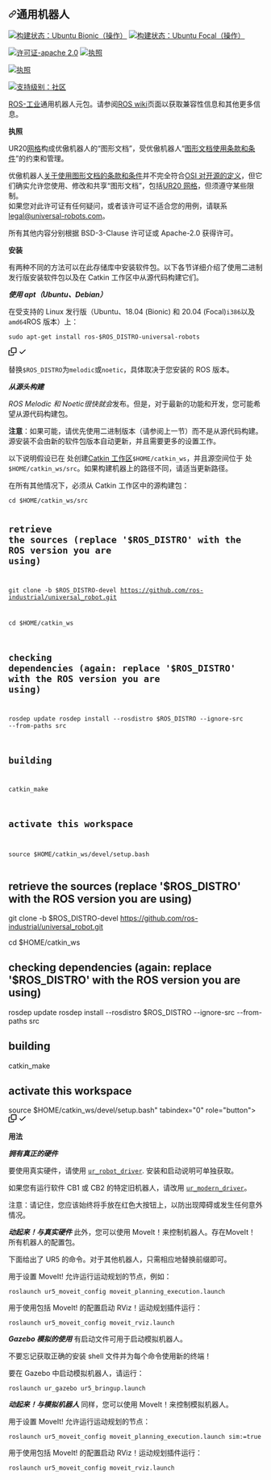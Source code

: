 <div class="Box-sc-g0xbh4-0 bJMeLZ js-snippet-clipboard-copy-unpositioned" data-hpc="true"><article class="markdown-body entry-content container-lg" itemprop="text"><h1 tabindex="-1" dir="auto"><a id="user-content-universal-robot" class="anchor" aria-hidden="true" tabindex="-1" href="#universal-robot"><svg class="octicon octicon-link" viewBox="0 0 16 16" version="1.1" width="16" height="16" aria-hidden="true"><path d="m7.775 3.275 1.25-1.25a3.5 3.5 0 1 1 4.95 4.95l-2.5 2.5a3.5 3.5 0 0 1-4.95 0 .751.751 0 0 1 .018-1.042.751.751 0 0 1 1.042-.018 1.998 1.998 0 0 0 2.83 0l2.5-2.5a2.002 2.002 0 0 0-2.83-2.83l-1.25 1.25a.751.751 0 0 1-1.042-.018.751.751 0 0 1-.018-1.042Zm-4.69 9.64a1.998 1.998 0 0 0 2.83 0l1.25-1.25a.751.751 0 0 1 1.042.018.751.751 0 0 1 .018 1.042l-1.25 1.25a3.5 3.5 0 1 1-4.95-4.95l2.5-2.5a3.5 3.5 0 0 1 4.95 0 .751.751 0 0 1-.018 1.042.751.751 0 0 1-1.042.018 1.998 1.998 0 0 0-2.83 0l-2.5 2.5a1.998 1.998 0 0 0 0 2.83Z"></path></svg></a><font style="vertical-align: inherit;"><font style="vertical-align: inherit;">通用机器人</font></font></h1>
<p dir="auto"><a href="https://github.com/ros-industrial/universal_robot/actions?query=workflow%3A%22CI+-+Ubuntu+Bionic%22"><img src="https://github.com/ros-industrial/universal_robot/workflows/CI%20-%20Ubuntu%20Bionic/badge.svg?branch=melodic-devel" alt="构建状态：Ubuntu Bionic（操作）" style="max-width: 100%;"></a>
<a href="https://github.com/ros-industrial/universal_robot/actions?query=workflow%3A%22CI+-+Ubuntu+Focal%22"><img src="https://github.com/ros-industrial/universal_robot/workflows/CI%20-%20Ubuntu%20Focal/badge.svg?branch=melodic-devel" alt="构建状态：Ubuntu Focal（操作）" style="max-width: 100%;"></a></p>
<p dir="auto"><a href="https://opensource.org/licenses/Apache-2.0" rel="nofollow"><img src="https://camo.githubusercontent.com/380839fd6f805d33bf1aa59a9fe159ccd429948a2d46c020d099f07b3112e325/68747470733a2f2f696d672e736869656c64732e696f2f3a6c6963656e73652d417061636865253230322e302d79656c6c6f77677265656e2e737667" alt="许可证-apache 2.0" data-canonical-src="https://img.shields.io/:license-Apache%202.0-yellowgreen.svg" style="max-width: 100%;"></a>
<a href="https://opensource.org/licenses/BSD-3-Clause" rel="nofollow"><img src="https://camo.githubusercontent.com/aa27bfae9200ad81b9c64e82edafa3aef061e2b59e4089eb0841297d510d5db9/68747470733a2f2f696d672e736869656c64732e696f2f62616467652f4c6963656e73652d425344253230332d2d436c617573652d626c75652e737667" alt="执照" data-canonical-src="https://img.shields.io/badge/License-BSD%203--Clause-blue.svg" style="max-width: 100%;"></a></p>
<p dir="auto"><a href="https://www.universal-robots.com/legal/terms-and-conditions/terms_and_conditions_for_use_of_graphical_documentation.txt" rel="nofollow"><img src="https://camo.githubusercontent.com/bf430d21a3e8e94afc1f290895074f626d9fee5ce9291ddfcffe8c2201ae18cc/68747470733a2f2f696d672e736869656c64732e696f2f62616467652f4c6963656e73652d556e6976657273616c253230526f626f7473253230412f532545322538302539392532305465726d73253230616e64253230436f6e646974696f6e73253230666f722532305573652532306f6625323047726170686963616c253230446f63756d656e746174696f6e2d626c75652e737667" alt="执照" data-canonical-src="https://img.shields.io/badge/License-Universal%20Robots%20A/S%E2%80%99%20Terms%20and%20Conditions%20for%20Use%20of%20Graphical%20Documentation-blue.svg" style="max-width: 100%;"></a></p>
<p dir="auto"><a href="http://rosindustrial.org/news/2016/10/7/better-supporting-a-growing-ros-industrial-software-platform" rel="nofollow"><img src="https://camo.githubusercontent.com/b7882bee0b13c8b498fffa085231528611df004facf23c9cdb5b3279b5c6e8a5/68747470733a2f2f696d672e736869656c64732e696f2f62616467652f737570706f72742532306c6576656c2d636f6d6d756e6974792d6c69676874677261792e706e67" alt="支持级别：社区" data-canonical-src="https://img.shields.io/badge/support%20level-community-lightgray.png" style="max-width: 100%;"></a></p>
<p dir="auto"><a href="https://wiki.ros.org/Industrial" rel="nofollow"><font style="vertical-align: inherit;"><font style="vertical-align: inherit;">ROS-工业</font></font></a><font style="vertical-align: inherit;"><font style="vertical-align: inherit;">通用机器人元包。</font><font style="vertical-align: inherit;">请参阅</font></font><a href="https://wiki.ros.org/universal_robots" rel="nofollow"><font style="vertical-align: inherit;"><font style="vertical-align: inherit;">ROS wiki</font></font></a><font style="vertical-align: inherit;"><font style="vertical-align: inherit;">页面以获取兼容性信息和其他更多信息。</font></font></p>
<p dir="auto"><strong><font style="vertical-align: inherit;"><font style="vertical-align: inherit;">执照</font></font></strong></p>
<p dir="auto"><font style="vertical-align: inherit;"><font style="vertical-align: inherit;">UR20</font></font><a href="/ros-industrial/universal_robot/blob/noetic-devel/ur_description/meshes/ur20"><font style="vertical-align: inherit;"><font style="vertical-align: inherit;">网格</font></font></a><font style="vertical-align: inherit;"><font style="vertical-align: inherit;">构成优傲机器人的“图形文档”，受优傲机器人“</font></font><a href="https://www.universal-robots.com/legal/terms-and-conditions/terms_and_conditions_for_use_of_graphical_documentation.txt" rel="nofollow"><font style="vertical-align: inherit;"><font style="vertical-align: inherit;">图形文档使用条款和条件</font></font></a><font style="vertical-align: inherit;"><font style="vertical-align: inherit;">”的约束和管理。</font></font></p>
<p dir="auto"><font style="vertical-align: inherit;"><font style="vertical-align: inherit;">优傲机器人</font></font><a href="https://www.universal-robots.com/legal/terms-and-conditions/terms_and_conditions_for_use_of_graphical_documentation.txt" rel="nofollow"><font style="vertical-align: inherit;"><font style="vertical-align: inherit;">关于使用图形文档的条款和条件</font></font></a><font style="vertical-align: inherit;"><font style="vertical-align: inherit;">并不完全符合</font></font><a href="https://opensource.org/osd/" rel="nofollow"><font style="vertical-align: inherit;"><font style="vertical-align: inherit;">OSI 对开源的定义</font></font></a><font style="vertical-align: inherit;"><font style="vertical-align: inherit;">，但它们确实允许您使用、修改和共享“图形文档”，包括</font></font><a href="/ros-industrial/universal_robot/blob/noetic-devel/ur_description/meshes/ur20"><font style="vertical-align: inherit;"><font style="vertical-align: inherit;">UR20 网格</font></font></a><font style="vertical-align: inherit;"><font style="vertical-align: inherit;">，但须遵守某些限制。</font></font><br><font style="vertical-align: inherit;"><font style="vertical-align: inherit;">
如果您对此许可证有任何疑问，或者该许可证不适合您的用例，请联系</font></font><a href="mailto:legal@universal-robots.com"><font style="vertical-align: inherit;"><font style="vertical-align: inherit;">legal@universal-robots.com</font></font></a><font style="vertical-align: inherit;"><font style="vertical-align: inherit;">。</font></font></p>
<p dir="auto"><font style="vertical-align: inherit;"><font style="vertical-align: inherit;">所有其他内容分别根据 BSD-3-Clause 许可证或 Apache-2.0 获得许可。</font></font></p>
<p dir="auto"><strong><font style="vertical-align: inherit;"><font style="vertical-align: inherit;">安装</font></font></strong></p>
<p dir="auto"><font style="vertical-align: inherit;"><font style="vertical-align: inherit;">有两种不同的方法可以在此存储库中安装软件包。</font><font style="vertical-align: inherit;">以下各节详细介绍了使用二进制发行版安装软件包以及在 Catkin 工作区中从源代码构建它们。</font></font></p>
<p dir="auto"><em><strong><font style="vertical-align: inherit;"><font style="vertical-align: inherit;">使用 apt（Ubuntu、Debian）</font></font></strong></em></p>
<p dir="auto"><font style="vertical-align: inherit;"><font style="vertical-align: inherit;">在受支持的 Linux 发行版（Ubuntu、18.04 (Bionic) 和 20.04 (Focal)</font></font><code>i386</code><font style="vertical-align: inherit;"><font style="vertical-align: inherit;">以及</font></font><code>amd64</code><font style="vertical-align: inherit;"><font style="vertical-align: inherit;">ROS 版本）上：</font></font></p>
<div class="snippet-clipboard-content notranslate position-relative overflow-auto"><pre class="notranslate"><code>sudo apt-get install ros-$ROS_DISTRO-universal-robots
</code></pre><div class="zeroclipboard-container">
    <clipboard-copy aria-label="Copy" class="ClipboardButton btn btn-invisible js-clipboard-copy m-2 p-0 tooltipped-no-delay d-flex flex-justify-center flex-items-center" data-copy-feedback="Copied!" data-tooltip-direction="w" value="sudo apt-get install ros-$ROS_DISTRO-universal-robots" tabindex="0" role="button">
      <svg aria-hidden="true" height="16" viewBox="0 0 16 16" version="1.1" width="16" data-view-component="true" class="octicon octicon-copy js-clipboard-copy-icon">
    <path d="M0 6.75C0 5.784.784 5 1.75 5h1.5a.75.75 0 0 1 0 1.5h-1.5a.25.25 0 0 0-.25.25v7.5c0 .138.112.25.25.25h7.5a.25.25 0 0 0 .25-.25v-1.5a.75.75 0 0 1 1.5 0v1.5A1.75 1.75 0 0 1 9.25 16h-7.5A1.75 1.75 0 0 1 0 14.25Z"></path><path d="M5 1.75C5 .784 5.784 0 6.75 0h7.5C15.216 0 16 .784 16 1.75v7.5A1.75 1.75 0 0 1 14.25 11h-7.5A1.75 1.75 0 0 1 5 9.25Zm1.75-.25a.25.25 0 0 0-.25.25v7.5c0 .138.112.25.25.25h7.5a.25.25 0 0 0 .25-.25v-7.5a.25.25 0 0 0-.25-.25Z"></path>
</svg>
      <svg aria-hidden="true" height="16" viewBox="0 0 16 16" version="1.1" width="16" data-view-component="true" class="octicon octicon-check js-clipboard-check-icon color-fg-success d-none">
    <path d="M13.78 4.22a.75.75 0 0 1 0 1.06l-7.25 7.25a.75.75 0 0 1-1.06 0L2.22 9.28a.751.751 0 0 1 .018-1.042.751.751 0 0 1 1.042-.018L6 10.94l6.72-6.72a.75.75 0 0 1 1.06 0Z"></path>
</svg>
    </clipboard-copy>
  </div></div>
<p dir="auto"><font style="vertical-align: inherit;"><font style="vertical-align: inherit;">替换</font></font><code>$ROS_DISTRO</code><font style="vertical-align: inherit;"><font style="vertical-align: inherit;">为</font></font><code>melodic</code><font style="vertical-align: inherit;"><font style="vertical-align: inherit;">或</font></font><code>noetic</code><font style="vertical-align: inherit;"><font style="vertical-align: inherit;">，具体取决于您安装的 ROS 版本。</font></font></p>
<p dir="auto"><em><strong><font style="vertical-align: inherit;"><font style="vertical-align: inherit;">从源头构建</font></font></strong></em></p>
<p dir="auto"><font style="vertical-align: inherit;"></font><em><font style="vertical-align: inherit;"><font style="vertical-align: inherit;">ROS Melodic 和 Noetic很快就会</font></font></em><font style="vertical-align: inherit;"><font style="vertical-align: inherit;">发布</font><font style="vertical-align: inherit;">。</font><font style="vertical-align: inherit;">但是，对于最新的功能和开发，您可能希望从源代码构建包。</font></font></p>
<p dir="auto"><strong><font style="vertical-align: inherit;"><font style="vertical-align: inherit;">注意</font></font></strong><font style="vertical-align: inherit;"><font style="vertical-align: inherit;">：如果可能，请优先使用二进制版本（请参阅上一节）而不是从源代码构建。</font><font style="vertical-align: inherit;">源安装不会由新的软件包版本自动更新，并且需要更多的设置工作。</font></font></p>
<p dir="auto"><font style="vertical-align: inherit;"><font style="vertical-align: inherit;">以下说明假设</font><font style="vertical-align: inherit;">已在 处创建</font></font><a href="https://wiki.ros.org/catkin/Tutorials/create_a_workspace" rel="nofollow"><font style="vertical-align: inherit;"><font style="vertical-align: inherit;">Catkin 工作区</font></font></a><font style="vertical-align: inherit;"></font><code>$HOME/catkin_ws</code><font style="vertical-align: inherit;"><font style="vertical-align: inherit;">，并且源空间位于 处</font></font><code>$HOME/catkin_ws/src</code><font style="vertical-align: inherit;"><font style="vertical-align: inherit;">。</font><font style="vertical-align: inherit;">如果构建机器上的路径不同，请适当更新路径。</font></font></p>
<p dir="auto"><font style="vertical-align: inherit;"><font style="vertical-align: inherit;">在所有其他情况下，必须从 Catkin 工作区中的源构建包：</font></font></p>
<div class="snippet-clipboard-content notranslate position-relative overflow-auto"><pre class="notranslate"><code>cd $HOME/catkin_ws/src

# retrieve the sources (replace '$ROS_DISTRO' with the ROS version you are using)
git clone -b $ROS_DISTRO-devel https://github.com/ros-industrial/universal_robot.git

cd $HOME/catkin_ws

# checking dependencies (again: replace '$ROS_DISTRO' with the ROS version you are using)
rosdep update
rosdep install --rosdistro $ROS_DISTRO --ignore-src --from-paths src

# building
catkin_make

# activate this workspace
source $HOME/catkin_ws/devel/setup.bash
</code></pre><div class="zeroclipboard-container">
  
# retrieve the sources (replace '$ROS_DISTRO' with the ROS version you are using)
git clone -b $ROS_DISTRO-devel https://github.com/ros-industrial/universal_robot.git

cd $HOME/catkin_ws

# checking dependencies (again: replace '$ROS_DISTRO' with the ROS version you are using)
rosdep update
rosdep install --rosdistro $ROS_DISTRO --ignore-src --from-paths src

# building
catkin_make

# activate this workspace
source $HOME/catkin_ws/devel/setup.bash" tabindex="0" role="button">
      <svg aria-hidden="true" height="16" viewBox="0 0 16 16" version="1.1" width="16" data-view-component="true" class="octicon octicon-copy js-clipboard-copy-icon">
    <path d="M0 6.75C0 5.784.784 5 1.75 5h1.5a.75.75 0 0 1 0 1.5h-1.5a.25.25 0 0 0-.25.25v7.5c0 .138.112.25.25.25h7.5a.25.25 0 0 0 .25-.25v-1.5a.75.75 0 0 1 1.5 0v1.5A1.75 1.75 0 0 1 9.25 16h-7.5A1.75 1.75 0 0 1 0 14.25Z"></path><path d="M5 1.75C5 .784 5.784 0 6.75 0h7.5C15.216 0 16 .784 16 1.75v7.5A1.75 1.75 0 0 1 14.25 11h-7.5A1.75 1.75 0 0 1 5 9.25Zm1.75-.25a.25.25 0 0 0-.25.25v7.5c0 .138.112.25.25.25h7.5a.25.25 0 0 0 .25-.25v-7.5a.25.25 0 0 0-.25-.25Z"></path>
</svg>
      <svg aria-hidden="true" height="16" viewBox="0 0 16 16" version="1.1" width="16" data-view-component="true" class="octicon octicon-check js-clipboard-check-icon color-fg-success d-none">
    <path d="M13.78 4.22a.75.75 0 0 1 0 1.06l-7.25 7.25a.75.75 0 0 1-1.06 0L2.22 9.28a.751.751 0 0 1 .018-1.042.751.751 0 0 1 1.042-.018L6 10.94l6.72-6.72a.75.75 0 0 1 1.06 0Z"></path>
</svg>
    </clipboard-copy>
  </div></div>
<p dir="auto"><strong><font style="vertical-align: inherit;"><font style="vertical-align: inherit;">用法</font></font></strong></p>
<p dir="auto"><em><strong><font style="vertical-align: inherit;"><font style="vertical-align: inherit;">拥有真正的硬件</font></font></strong></em></p>
<p dir="auto"><font style="vertical-align: inherit;"><font style="vertical-align: inherit;">要使用真实硬件，请使用
</font></font><a href="https://github.com/UniversalRobots/Universal_Robots_ROS_Driver"><code>ur_robot_driver</code></a><font style="vertical-align: inherit;"><font style="vertical-align: inherit;">. </font><font style="vertical-align: inherit;">安装和启动说明可单独获取。</font></font></p>
<p dir="auto"><font style="vertical-align: inherit;"><font style="vertical-align: inherit;">如果您有运行软件 CB1 或 CB2 的特定旧机器人，请改用
</font></font><a href="https://github.com/ros-industrial/ur_modern_driver"><code>ur_modern_driver</code></a><font style="vertical-align: inherit;"><font style="vertical-align: inherit;">。</font></font></p>
<p dir="auto"><font style="vertical-align: inherit;"><font style="vertical-align: inherit;">注意：请记住，您应该始终将手放在红色大按钮上，以防出现障碍或发生任何意外情况。</font></font></p>
<p dir="auto"><em><strong><font style="vertical-align: inherit;"><font style="vertical-align: inherit;">动起来！</font><font style="vertical-align: inherit;">与真实硬件</font></font></strong></em><font style="vertical-align: inherit;"><font style="vertical-align: inherit;">
此外，您可以使用 MoveIt！</font><font style="vertical-align: inherit;">来控制机器人。</font><font style="vertical-align: inherit;">存在MoveIt！</font><font style="vertical-align: inherit;">所有机器人的配置包。</font></font></p>
<p dir="auto"><font style="vertical-align: inherit;"><font style="vertical-align: inherit;">下面给出了 UR5 的命令。</font><font style="vertical-align: inherit;">对于其他机器人，只需相应地替换前缀即可。</font></font></p>
<p dir="auto"><font style="vertical-align: inherit;"><font style="vertical-align: inherit;">用于设置 MoveIt! </font><font style="vertical-align: inherit;">允许运行运动规划的节点，例如：</font></font></p>
<p dir="auto"><code>roslaunch ur5_moveit_config moveit_planning_execution.launch</code></p>
<p dir="auto"><font style="vertical-align: inherit;"><font style="vertical-align: inherit;">用于使用包括 MoveIt! 的配置启动 RViz！</font><font style="vertical-align: inherit;">运动规划插件运行：</font></font></p>
<p dir="auto"><code>roslaunch ur5_moveit_config moveit_rviz.launch</code></p>
<p dir="auto"><em><strong><font style="vertical-align: inherit;"><font style="vertical-align: inherit;">Gazebo 模拟的使用</font></font></strong></em><font style="vertical-align: inherit;"><font style="vertical-align: inherit;">
有启动文件可用于启动模拟机器人。</font></font></p>
<p dir="auto"><font style="vertical-align: inherit;"><font style="vertical-align: inherit;">不要忘记获取正确的安装 shell 文件并为每个命令使用新的终端！</font></font></p>
<p dir="auto"><font style="vertical-align: inherit;"><font style="vertical-align: inherit;">要在 Gazebo 中启动模拟机器人，请运行：</font></font></p>
<p dir="auto"><code>roslaunch ur_gazebo ur5_bringup.launch</code></p>
<p dir="auto"><em><strong><font style="vertical-align: inherit;"><font style="vertical-align: inherit;">动起来！</font><font style="vertical-align: inherit;">与模拟机器人</font></font></strong></em><font style="vertical-align: inherit;"><font style="vertical-align: inherit;">
同样，您可以使用 MoveIt！</font><font style="vertical-align: inherit;">来控制模拟机器人。</font></font></p>
<p dir="auto"><font style="vertical-align: inherit;"><font style="vertical-align: inherit;">用于设置 MoveIt! </font><font style="vertical-align: inherit;">允许运行运动规划的节点：</font></font></p>
<p dir="auto"><code>roslaunch ur5_moveit_config moveit_planning_execution.launch sim:=true</code></p>
<p dir="auto"><font style="vertical-align: inherit;"><font style="vertical-align: inherit;">用于使用包括 MoveIt! 的配置启动 RViz！</font><font style="vertical-align: inherit;">运动规划插件运行：</font></font></p>
<p dir="auto"><code>roslaunch ur5_moveit_config moveit_rviz.launch</code></p>
</article></div>
